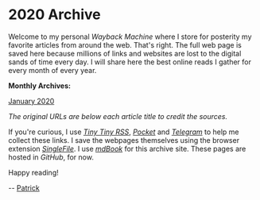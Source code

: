 # 2020 Archive

Welcome to my personal *Wayback Machine* where I store for posterity my favorite articles from around the web. That's right. The full web page is saved here because millions of links and websites are lost to the digital sands of time every day. I will share here the best online reads I gather for every month of every year.

**Monthly Archives:**

[January 2020](./2020-01.md)

*The original URLs are below each article title to credit the sources.*

If you're curious, I use [*Tiny Tiny RSS*](https://tt-rss.org/), [*Pocket*](https://www.getpocket.com/) and [*Telegram*](https://telegram.org/) to help me collect these links. I save the webpages themselves using the browser extension [*SingleFile*](https://github.com/gildas-lormeau/SingleFile/). I use [*mdBook*](https://github.com/rust-lang/mdBook) for this archive site. These pages are hosted in *GitHub*, for now.

Happy reading!

-- [Patrick](https://speak.hopeph.com/patrick)
